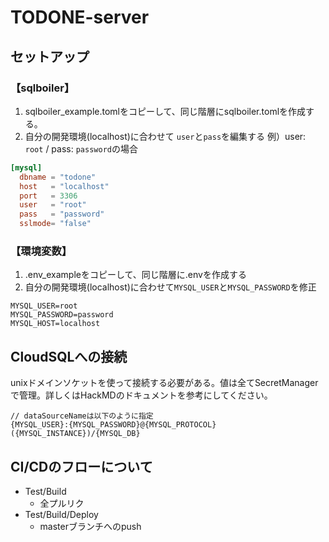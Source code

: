 # TODONE-server

## セットアップ
### 【sqlboiler】
1. sqlboiler_example.tomlをコピーして、同じ階層にsqlboiler.tomlを作成する。
2. 自分の開発環境(localhost)に合わせて `user`と`pass`を編集する
例）user: `root` / pass: `password`の場合

```toml
[mysql]
  dbname = "todone"
  host   = "localhost"
  port   = 3306
  user   = "root"
  pass   = "password"
  sslmode= "false"
```

### 【環境変数】
1. .env_exampleをコピーして、同じ階層に.envを作成する
2. 自分の開発環境(localhost)に合わせて`MYSQL_USER`と`MYSQL_PASSWORD`を修正

```.env
MYSQL_USER=root
MYSQL_PASSWORD=password
MYSQL_HOST=localhost
```

## CloudSQLへの接続
unixドメインソケットを使って接続する必要がある。値は全てSecretManagerで管理。詳しくはHackMDのドキュメントを参考にしてください。
```
// dataSourceNameは以下のように指定
{MYSQL_USER}:{MYSQL_PASSWORD}@{MYSQL_PROTOCOL}({MYSQL_INSTANCE})/{MYSQL_DB}
```

## CI/CDのフローについて
- Test/Build
    - 全プルリク
- Test/Build/Deploy
    - masterブランチへのpush

